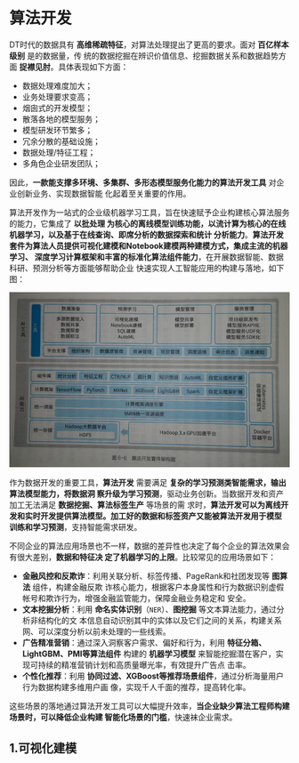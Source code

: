 算法开发
===================================================================================
DT时代的数据具有 **高维稀疏特征**，对算法处理提出了更高的要求。面对 **百亿样本级别** 是的数据量，传
统的数据挖掘在辨识价值信息、挖掘数据关系和数据趋势方面 **捉襟见肘**。具体表现如下方面：
+ 数据处理难度加大；
+ 业务处理要求变高；
+ 烟囱式的开发模型；
+ 散落各地的模型服务；
+ 模型研发环节繁多；
+ 冗余分散的基础设施；
+ 数据处理/特征工程；
+ 多角色企业研发团队；

因此，**一款能支撑多环境、多集群、多形态模型服务化能力的算法开发工具** 对企业创新业务、实现数据智能
化起着至关重要的作用。

算法开发作为一站式的企业级机器学习工具，旨在快速赋予企业构建核心算法服务的能力，它集成了 **以批处理
为核心的离线模型训练功能，以流计算为核心的在线机器学习，以及基于在线查询、即席分析的数据探索和统计
分析能力**。**算法开发套件为算法人员提供可视化建模和Notebook建模两种建模方式，集成主流的机器学习、
深度学习计算框架和丰富的标准化算法组件能力**，在开展数据智能、数据科研、预测分析等方面能够帮助企业
快速实现人工智能应用的构建与落地，如下图：

![算法开发套件架构图](img/3.png)

作为数据开发的重要工具，**算法开发** 需要满足 **复杂的学习预测类智能需求，输出算法模型能力，将数据洞
察升级为学习预测**，驱动业务创新。当数据开发和资产加工无法满足 **数据挖掘、算法标签生产** 等场景的需
求时，**算法开发可以为离线开发和实时开发提供算法模型。加工好的数据和标签资产又能被算法开发用于模型
训练和学习预测**，支持智能需求研发。

不同企业的算法应用场景也不一样，数据的差异性也决定了每个企业的算法效果会有很大差别，**数据和特征决
定了机器学习的上限**。比较常见的应用场景如下：
+ **金融风控和反欺诈**：利用关联分析、标签传播、PageRank和社团发现等 **图算法** 组件，构建金融反欺
诈核心能力，根据客户本身属性和行为数据识别虚假帐号和欺诈行为，增强金融监管能力，保障金融业务稳定和
安全。
+ **文本挖掘分析**：利用 **命名实体识别**（`NER`）、**图挖掘** 等文本算法能力，通过分析非结构化的文
本信息自动识别其中的实体以及它们之间的关系，构建关系网、可以深度分析以前未处理的一些线索。
+ **广告精准营销**：通过深入洞察客户需求、偏好和行为，利用 **特征分箱、LightGBM、PMI等算法组件** 
构建的 **机器学习模型** 来智能挖掘潜在客户，实现可持续的精准营销计划和高质量曝光率，有效提升广告点
击率。
+ **个性化推荐**：利用 **协同过滤、XGBoost等推荐场景组件**，通过分析海量用户行为数据构建多维用户画
像，实现千人千面的推荐，提高转化率。

这些场景的落地通过算法开发工具可以大幅提升效率，**当企业缺少算法工程师构建场景时，可以降低企业构建
智能化场景的门槛**，快速袜企业需求。

## 1.可视化建模
